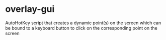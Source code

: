 # overlay-gui
AutoHotKey script that creates a dynamic point(s) on the screen which can be bound to a keyboard button to click on the corresponding point on the screen
